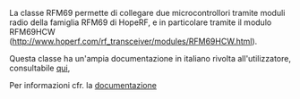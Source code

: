 La classe RFM69 permette di collegare due microcontrollori tramite moduli radio della famiglia RFM69 di HopeRF, e in particolare tramite
il modulo RFM69HCW (http://www.hoperf.com/rf_transceiver/modules/RFM69HCW.html).

Questa classe ha un'ampia documentazione in italiano rivolta all'utilizzatore, consultabile [qui](https://noearchimede.github.io/RFM69/),

Per informazioni cfr. la [documentazione](https://noearchimede.github.io/RFM69/)
